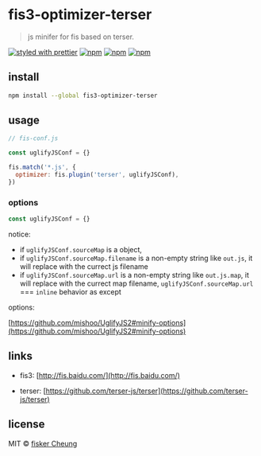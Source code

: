 # fis3-optimizer-terser

> js minifer for fis based on terser.

[![styled with prettier](https://img.shields.io/badge/styled_with-prettier-ff69b4.svg?style=flat-square)](https://github.com/prettier/prettier)
[![npm](https://img.shields.io/npm/v/fis3-optimizer-terser.svg?style=flat-square)](https://www.npmjs.com/package/fis3-optimizer-terser)
[![npm](https://img.shields.io/npm/dt/fis3-optimizer-terser.svg?style=flat-square)](https://www.npmjs.com/package/fis3-optimizer-terser)
[![npm](https://img.shields.io/npm/dm/fis3-optimizer-terser.svg?style=flat-square)](https://www.npmjs.com/package/fis3-optimizer-terser)

## install

```sh
npm install --global fis3-optimizer-terser
```

## usage

```js
// fis-conf.js

const uglifyJSConf = {}

fis.match('*.js', {
  optimizer: fis.plugin('terser', uglifyJSConf),
})
```

### options

```js
const uglifyJSConf = {}
```

notice:

- if `uglifyJSConf.sourceMap` is a object,
- if `uglifyJSConf.sourceMap.filename` is a non-empty string like `out.js`, it will replace with the currect js filename
- if `uglifyJSConf.sourceMap.url` is a non-empty string like `out.js.map`, it will replace with the currect map filename,
  `uglifyJSConf.sourceMap.url` === `inline` behavior as except

options:

[https://github.com/mishoo/UglifyJS2#minify-options](https://github.com/mishoo/UglifyJS2#minify-options)

## links

- fis3: [http://fis.baidu.com/](http://fis.baidu.com/)

- terser: [https://github.com/terser-js/terser](https://github.com/terser-js/terser)

## license

MIT © [fisker Cheung](https://www.fiskercheung.com/)
